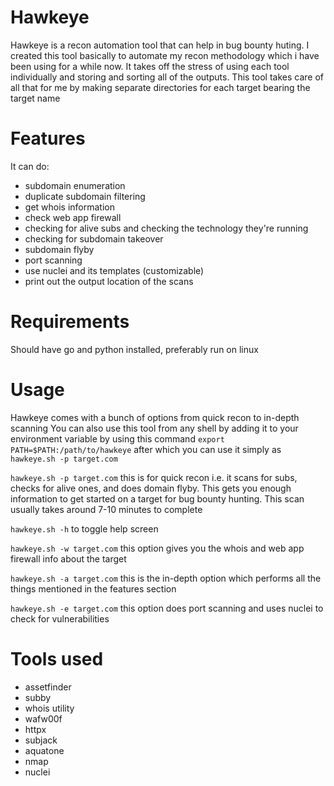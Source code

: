 # Hawkeye
Hawkeye is a recon automation tool that can help in bug bounty huting. I created this tool basically to automate my recon methodology which i have been using for a while now. It takes off the stress of using each tool individually and storing and sorting all of the outputs. This tool takes care of all that for me by making separate directories for each target bearing the target name 

# Features
It can do: 
 - subdomain enumeration 
 - duplicate subdomain filtering
 - get whois information
 - check web app firewall
 - checking for alive subs and checking the technology they're running 
 - checking for subdomain takeover
 - subdomain flyby
 - port scanning 
 - use nuclei and its templates (customizable)
 - print out the output location of the scans
 
 # Requirements 
 Should have go and python installed, preferably run on linux
 
 # Usage
 Hawkeye comes with a bunch of options from quick recon to in-depth scanning 
 You can also use this tool from any shell by adding it to your environment variable by using this command ```export PATH=$PATH:/path/to/hawkeye``` after which you can use it simply as ```hawkeye.sh -p target.com```
 
 ```hawkeye.sh -p target.com``` this is for quick recon i.e. it scans for subs, checks for alive ones, and does domain flyby. This gets you enough information to get started on a target for bug bounty hunting. This scan usually takes around 7-10 minutes to complete
 
 ```hawkeye.sh -h``` to toggle help screen
 
 ```hawkeye.sh -w target.com``` this option gives you the whois and web app firewall info about the target
 
 ```hawkeye.sh -a target.com``` this is the in-depth option which performs all the things mentioned in the features section
 
 ```hawkeye.sh -e target.com``` this option does port scanning and uses nuclei to check for vulnerabilities
 
 # Tools used
 - assetfinder
 - subby
 - whois utility 
 - wafw00f
 - httpx
 - subjack
 - aquatone
 - nmap
 - nuclei
